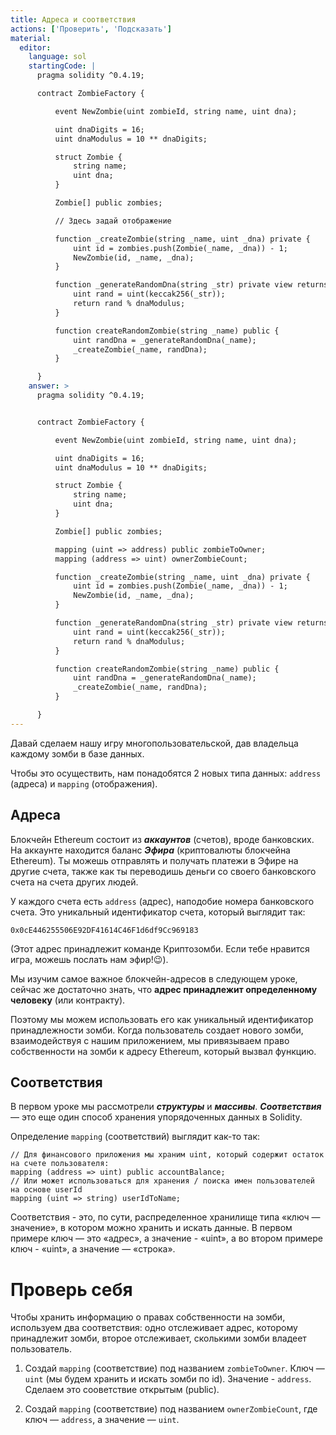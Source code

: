 ```yaml
---
title: Адреса и соответствия
actions: ['Проверить', 'Подсказать']
material:
  editor:
    language: sol
    startingCode: |
      pragma solidity ^0.4.19;

      contract ZombieFactory {

          event NewZombie(uint zombieId, string name, uint dna);

          uint dnaDigits = 16;
          uint dnaModulus = 10 ** dnaDigits;

          struct Zombie {
              string name;
              uint dna;
          }

          Zombie[] public zombies;

          // Здесь задай отображение

          function _createZombie(string _name, uint _dna) private {
              uint id = zombies.push(Zombie(_name, _dna)) - 1;
              NewZombie(id, _name, _dna);
          } 

          function _generateRandomDna(string _str) private view returns (uint) {
              uint rand = uint(keccak256(_str));
              return rand % dnaModulus;
          }

          function createRandomZombie(string _name) public {
              uint randDna = _generateRandomDna(_name);
              _createZombie(_name, randDna);
          }

      }
    answer: >
      pragma solidity ^0.4.19;


      contract ZombieFactory {

          event NewZombie(uint zombieId, string name, uint dna);

          uint dnaDigits = 16;
          uint dnaModulus = 10 ** dnaDigits;

          struct Zombie {
              string name;
              uint dna;
          }

          Zombie[] public zombies;

          mapping (uint => address) public zombieToOwner;
          mapping (address => uint) ownerZombieCount;

          function _createZombie(string _name, uint _dna) private {
              uint id = zombies.push(Zombie(_name, _dna)) - 1;
              NewZombie(id, _name, _dna);
          } 

          function _generateRandomDna(string _str) private view returns (uint) {
              uint rand = uint(keccak256(_str));
              return rand % dnaModulus;
          }

          function createRandomZombie(string _name) public {
              uint randDna = _generateRandomDna(_name);
              _createZombie(_name, randDna);
          }

      }
---
```


Давай сделаем нашу игру многопользовательской, дав владельца каждому зомби в базе данных.

Чтобы это осуществить, нам понадобятся 2 новых типа данных: `address` (адреса) и `mapping` (отображения).

## Адреса

Блокчейн Ethereum состоит из ***аккаунтов*** (счетов), вроде банковских. На аккаунте находится баланс ***Эфира*** (криптовалюты блокчейна Ethereum). Ты можешь отправлять и получать платежи в Эфире на другие счета, также как ты переводишь деньги со своего банковского счета на счета других людей.

У каждого счета есть `address` (адрес), наподобие номера банковского счета. Это уникальный идентификатор счета, который выглядит так: 

`0x0cE446255506E92DF41614C46F1d6df9Cc969183`

(Этот адрес принадлежит команде Криптозомби. Если тебе нравится игра, можешь послать нам эфир!😉). 

Мы изучим самое важное блокчейн-адресов в следующем уроке, сейчас же достаточно знать, что **адрес принадлежит определенному человеку** (или контракту). 

Поэтому мы можем использовать его как уникальный идентификатор принадлежности зомби. Когда пользователь создает нового зомби, взаимодействуя с нашим приложением, мы привязываем право собственности на зомби к адресу Ethereum, который вызвал функцию. 

## Соответствия

В первом уроке мы рассмотрели ***структуры*** и ***массивы***. ***Соответствия*** — это еще один способ хранения упорядоченных данных в Solidity.

Определение `mapping` (соответствий) выглядит как-то так:

```
// Для финансового приложения мы храним uint, который содержит остаток на счете пользователя: 
mapping (address => uint) public accountBalance;
// Или может использоваться для хранения / поиска имен пользователей на основе userId 
mapping (uint => string) userIdToName;
```

Соответствия - это, по сути, распределенное хранилище типа «ключ — значение», в котором можно хранить и искать данные. В первом примере ключ — это «адрес», а значение - «uint», а во втором примере ключ - «uint», а значение — «строка». 

# Проверь себя

Чтобы хранить информацию о правах собственности на зомби, используем два соответствия: одно отслеживает адрес, которому принадлежит зомби, второе отслеживает, сколькими зомби владеет пользователь.

1. Создай `mapping` (соответствие) под названием `zombieToOwner`. Ключ — `uint` (мы будем хранить и искать зомби по id). Значение - `address`. Cделаем это сооветствие открытым (public).

2. Создай `mapping` (соответствие) под названием `ownerZombieCount`, где ключ — `address`, а значение — `uint`.
